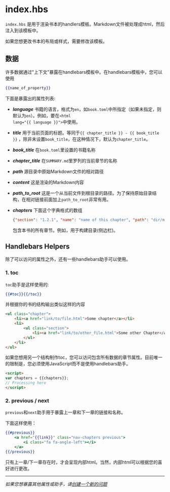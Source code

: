 # index.hbs

`index.hbs` 是用于渲染书本的handlers模板。Markdown文件被处理成html，然后注入到该模板中。

如果您想更改书本的布局或样式，需要修改该模板。

## 数据

许多数据通过"上下文"暴露在handlebars模板中。在handlebars模板中，您可以使用

```handlebars
{{name_of_property}}
```

下面是暴露出的属性列表:

- ***language*** 书籍的语言，格式为`en`，如`book.toml`中所指定（如果未指定，则默认为`en`）。例如，要在<code class="language-html">\<html lang="{{ language }}"></code>中使用。
- ***title*** 用于当前页面的标题。等同于`{{ chapter_title }} - {{ book_title }}` ，除非未设置`book_title`，在这种情况下，默认为`chapter_title`。
- ***book_title*** 在`book.toml`里设置的书籍名称
- ***chapter_title*** 在`SUMMARY.md`里罗列的当前章节的名称
- ***path*** 源目录中原始Markdown文件的相对路径
- ***content*** 这是渲染的Markdown内容
- ***path_to_root*** 这是一个从当前文件到根目录的路径。为了保持原始目录结构，在相对链接前面加上`path_to_root`非常有用。
- ***chapters*** 下面这个字典格式的数组
  ```json
  {"section": "1.2.1", "name": "name of this chapter", "path": "dir/markdown.md"}
  ```
  
  包含本书的所有章节。例如，用于构建目录(侧边栏)。

## Handlebars Helpers

除了可以访问的属性之外，还有一些handlebars助手可以使用。

### 1. toc

`toc`助手是这样使用的:

```handlebars
{{#toc}}{{/toc}}
```

并根据你的书的结构输出类似这样的内容

```html
<ul class="chapter">
    <li><a href="link/to/file.html">Some chapter</a></li>
    <li>
        <ul class="section">
            <li><a href="link/to/other_file.html">Some other Chapter</a></li>
        </ul>
    </li>
</ul>
```

如果您想用另一个结构制作toc，您可以访问包含所有数据的章节属性。目前唯一的限制是，您必须使用JavaScript而不是使用handlebars助手。

```html
<script>
var chapters = {{chapters}};
// Processing here
</script>
```

### 2. previous / next

`previous`和`next`助手用于暴露上一章和下一章的链接和名称。

下面这样使用：

```handlebars
{{#previous}}
    <a href="{{link}}" class="nav-chapters previous">
        <i class="fa fa-angle-left"></i>
    </a>
{{/previous}}
```

只有上一章/下一章存在时，才会呈现内部html。当然，内部html可以根据您的喜好进行更改。

------

*如果您想暴露其他属性或助手，请[创建一个新的问题](https://github.com/rust-lang/mdBook/issues)*

